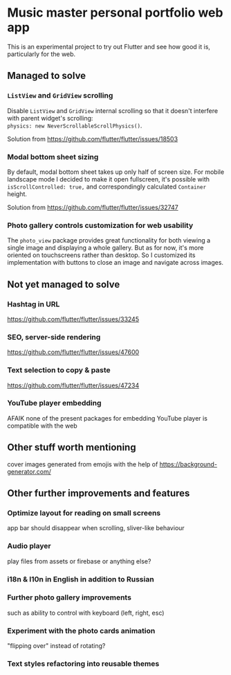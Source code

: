 # Music master personal portfolio web app

This is an experimental project to try out Flutter and see how good it is, particularly for the web.

## Managed to solve

### `ListView` and `GridView` scrolling

Disable `ListView` and `GridView` internal scrolling so that it doesn't interfere with parent widget's scrolling:  
`physics: new NeverScrollableScrollPhysics()`.

Solution from https://github.com/flutter/flutter/issues/18503

### Modal bottom sheet sizing

By default, modal bottom sheet takes up only half of screen size. For mobile landscape mode I decided to make it open
fullscreen, it's possible with `isScrollControlled: true,` and correspondingly calculated `Container` height.

Solution from https://github.com/flutter/flutter/issues/32747

### Photo gallery controls customization for web usability

The `photo_view` package provides great functionality for both viewing a single image and displaying
 a whole gallery. But as for now, it's more oriented on touchscreens rather than desktop. So I customized 
 its implementation with buttons to close an image and navigate across images.


## Not yet managed to solve

### Hashtag in URL

https://github.com/flutter/flutter/issues/33245

### SEO, server-side rendering

https://github.com/flutter/flutter/issues/47600

### Text selection to copy & paste

https://github.com/flutter/flutter/issues/47234

### YouTube player embedding

AFAIK none of the present packages for embedding YouTube player is compatible with the web


## Other stuff worth mentioning

cover images generated from emojis with the help of https://background-generator.com/


## Other further improvements and features

### Optimize layout for reading on small screens
app bar should disappear when scrolling, sliver-like behaviour

### Audio player 
play files from assets or firebase or anything else?

### i18n & l10n in English in addition to Russian

### Further photo gallery improvements 
such as ability to control with keyboard (left, right, esc)

### Experiment with the photo cards animation
"flipping over" instead of rotating?

### Text styles refactoring into reusable themes

